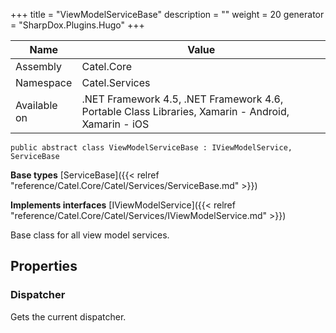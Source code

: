 

+++
title = "ViewModelServiceBase" 
description = ""
weight = 20
generator = "SharpDox.Plugins.Hugo"
+++

Name|Value
---|---
Assembly|Catel.Core
Namespace|Catel.Services
Available on|.NET Framework 4.5, .NET Framework 4.6, Portable Class Libraries, Xamarin - Android, Xamarin - iOS

```
public abstract class ViewModelServiceBase : IViewModelService, ServiceBase
```

**Base types**
[ServiceBase]({{&lt; relref "reference/Catel.Core/Catel/Services/ServiceBase.md" &gt;}})

**Implements interfaces**
[IViewModelService]({{&lt; relref "reference/Catel.Core/Catel/Services/IViewModelService.md" &gt;}})

Base class for all view model services.

## Properties

### Dispatcher

Gets the current dispatcher.

